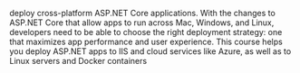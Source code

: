 deploy cross-platform ASP.NET Core applications. With the changes to ASP.NET Core that allow apps to run across Mac, Windows, and Linux, developers need to be able to choose the right deployment strategy: one that maximizes app performance and user experience. This course helps you deploy ASP.NET apps to IIS and cloud services like Azure, as well as to Linux servers and Docker containers
